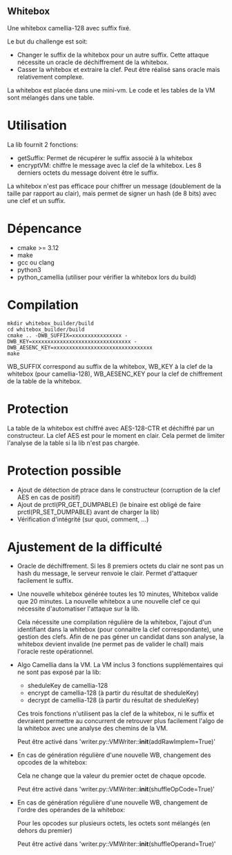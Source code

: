 ## Whitebox

Une whitebox camellia-128 avec suffix fixé.

Le but du challenge est soit:

- Changer le suffix de la whitebox pour un autre suffix. Cette attaque nécessite un oracle de déchiffrement de la whitebox.
- Casser la whitebox et extraire la clef. Peut être réalisé sans oracle mais relativement complexe.

La whitebox est placée dans une mini-vm. Le code et les tables de la VM sont mélangés dans une table.

# Utilisation

La lib fournit 2 fonctions:

- getSuffix: Permet de récupérer le suffix associé à la whitebox
- encryptVM: chiffre le message avec la clef de la whitebox. Les 8 derniers octets du message doivent être le suffix.

La whitebox n'est pas efficace pour chiffrer un message (doublement de la taille par rapport au clair), mais permet de signer un hash (de 8 bits) avec une clef et un suffix.

# Dépencance

- cmake >= 3.12
- make
- gcc ou clang
- python3
- python\_camellia (utiliser pour vérifier la whitebox lors du build)

# Compilation

```
mkdir whitebox_builder/build
cd whitebox_builder/build
cmake .. -DWB_SUFFIX=xxxxxxxxxxxxxxxx -DWB_KEY=xxxxxxxxxxxxxxxxxxxxxxxxxxxxxxxx -DWB_AESENC_KEY=xxxxxxxxxxxxxxxxxxxxxxxxxxxxxxxx
make
```

WB\_SUFFIX correspond au suffix de la whitebox, WB\_KEY à la clef de la whitebox (pour camellia-128), WB\_AESENC\_KEY pour la clef
de chiffrement de la table de la whitebox.

# Protection

La table de la whitebox est chiffré avec AES-128-CTR et déchiffré par un constructeur. La clef AES est pour le moment
en clair. Cela permet de limiter l'analyse de la table si la lib n'est pas chargée.

# Protection possible

- Ajout de détection de ptrace dans le constructeur (corruption de la clef AES en cas de positif)
- Ajout de prctl(PR\_GET\_DUMPABLE) (le binaire est obligé de faire prctl(PR\_SET\_DUMPABLE) avant de charger la lib)
- Vérification d'intégrité (sur quoi, comment, ...)

# Ajustement de la difficulté

- Oracle de déchiffrement. Si les 8 premiers octets du clair ne sont pas un hash du message, le serveur renvoie le clair.
  Permet d'attaquer facilement le suffix.

- Une nouvelle whitebox générée toutes les 10 minutes, Whitebox valide que 20 minutes. La nouvelle whitebox a une nouvelle clef
  ce qui nécessite d'automatiser l'attaque sur la lib.

  Cela nécessite une compilation régulière de la whitebox, l'ajout d'un identifiant dans la whitebox (pour connaitre la clef correspondante),
  une gestion des clefs. Afin de ne pas géner un candidat dans son analyse, la whitebox devient invalide (ne permet pas de valider le chall) mais
  l'oracle reste opérationnel.

- Algo Camellia dans la VM. La VM inclus 3 fonctions supplémentaires qui ne sont pas exposé par la lib:

  - sheduleKey de camellia-128
  - encrypt de camellia-128 (à partir du résultat de sheduleKey)
  - decrypt de camellia-128 (à partir du résultat de sheduleKey)

  Ces trois fonctions n'utilisent pas la clef de la whitebox, ni le suffix et devraient permettre au concurrent de retrouver plus facilement l'algo de la whitebox
  avec une analyse des chemins de la VM.

  Peut être activé dans 'writer.py::VMWriter::__init__(addRawImplem=True)'

- En cas de génération régulière d'une nouvelle WB, changement des opcodes de la whitebox:

  Cela ne change que la valeur du premier octet de chaque opcode.

  Peut être activé dans 'writer.py::VMWriter::__init__(shuffleOpCode=True)'

- En cas de génération régulière d'une nouvelle WB, changement de l'ordre des opérandes de la whitebox:

  Pour les opcodes sur plusieurs octets, les octets sont mélangés (en dehors du premier)

  Peut être activé dans 'writer.py::VMWriter::__init__(shuffleOperand=True)'

